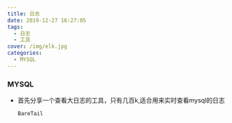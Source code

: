 ```yaml
---
title: 日志
date: 2019-12-27 16:27:05
tags: 
  - 日志
  - 工具
cover: /img/elk.jpg  
categories:
  - MYSQL
---
```


### MYSQL

- 首先分享一个查看大日志的工具，只有几百k,适合用来实时查看mysql的日志

  `BareTail `

